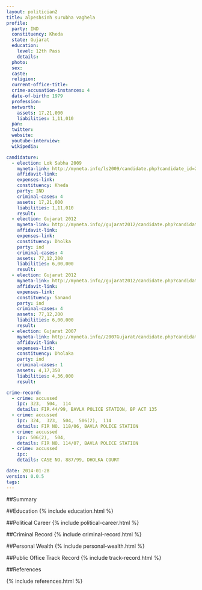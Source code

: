 ```yaml
---
layout: politician2
title: alpeshsinh surubha vaghela
profile: 
  party: IND
  constituency: Kheda
  state: Gujarat
  education: 
    level: 12th Pass
    details: 
  photo: 
  sex: 
  caste: 
  religion: 
  current-office-title: 
  crime-accusation-instances: 4
  date-of-birth: 1979
  profession: 
  networth: 
    assets: 17,21,000
    liabilities: 1,11,010
  pan: 
  twitter: 
  website: 
  youtube-interview: 
  wikipedia: 

candidature: 
  - election: Lok Sabha 2009
    myneta-link: http://myneta.info/ls2009/candidate.php?candidate_id=2615
    affidavit-link: 
    expenses-link: 
    constituency: Kheda 
    party: IND
    criminal-cases: 4
    assets: 17,21,000
    liabilities: 1,11,010
    result:  
  - election: Gujarat 2012
    myneta-link: http://myneta.info//gujarat2012/candidate.php?candidate_id=46
    affidavit-link: 
    expenses-link: 
    constituency: Dholka 
    party: ind
    criminal-cases: 4
    assets: 77,12,200
    liabilities: 6,00,000
    result:  
  - election: Gujarat 2012
    myneta-link: http://myneta.info//gujarat2012/candidate.php?candidate_id=1214
    affidavit-link: 
    expenses-link: 
    constituency: Sanand 
    party: ind
    criminal-cases: 4
    assets: 77,12,200
    liabilities: 6,00,000
    result:  
  - election: Gujarat 2007
    myneta-link: http://myneta.info//2007Gujarat/candidate.php?candidate_id=475
    affidavit-link: 
    expenses-link: 
    constituency: Dholaka 
    party: ind
    criminal-cases: 1
    assets: 4,17,350
    liabilities: 4,36,000
    result:  

crime-record: 
  - crime: accussed
    ipc: 323,  504,  114
    details: FIR.44/99, BAVLA POLICE STATION, BP ACT 135 
  - crime: accussed
    ipc: 324,  323,  504,  506(2),  114
    details: FIR NO. 118/06, BAVLA POLICE STATION 
  - crime: accussed
    ipc: 506(2),  504,
    details: FIR NO. 114/07, BAVLA POLICE STATION 
  - crime: accussed
    ipc: 
    details: CASE NO. 887/99, DHOLKA COURT 

date: 2014-01-28
version: 0.0.5
tags: 
---
```

##Summary


##Education
{% include education.html %}


##Political Career
{% include political-career.html %}


##Criminal Record
{% include criminal-record.html %}


##Personal Wealth
{% include personal-wealth.html %}


##Public Office Track Record
{% include track-record.html %}


##References


{% include references.html %}